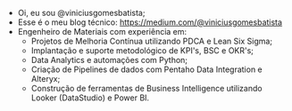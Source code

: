 - Oi, eu sou @viniciusgomesbatista;
- Esse é o meu blog técnico: https://medium.com/@viniciusgomesbatista
- Engenheiro de Materiais com experiência em: 
  - Projetos de Melhoria Contínua utilizando PDCA e Lean Six Sigma;
  - Implantação e suporte metodológico de KPI's, BSC e OKR's;
  - Data Analytics e automações com Python;
  - Criação de Pipelines de dados com Pentaho Data Integration e Alteryx;
  - Construção de ferramentas de Business Intelligence utilizando Looker (DataStudio) e Power BI.



<!---
vinigo18/vinigo18 is a ✨ special ✨ repository because its `README.md` (this file) appears on your GitHub profile.
You can click the Preview link to take a look at your changes.
--->
